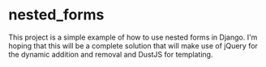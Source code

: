 nested_forms
============
This project is a simple example of how to use nested forms in Django. I'm hoping that this will be a complete solution that will make use of jQuery for the dynamic addition and removal and DustJS for templating. 
